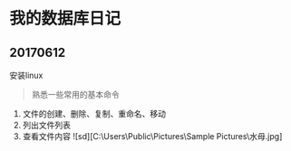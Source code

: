 # 我的数据库日记
## 20170612
安装linux
>熟悉一些常用的基本命令
1. 文件的创建、删除、复制、重命名、移动
2. 列出文件列表
3. 查看文件内容
![sd][C:\Users\Public\Pictures\Sample Pictures\水母.jpg]
